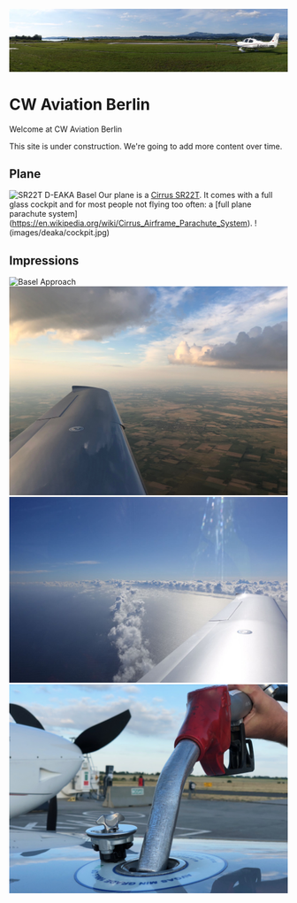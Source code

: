 ![Panorama Wangen](images/deaka/pano-wangen.jpg)

# CW Aviation Berlin

Welcome at CW Aviation Berlin

This site is under construction. We're going to add more content over time.

## Plane

![SR22T D-EAKA Basel](images/deaka/mood-basel.jpg)
Our plane is a [Cirrus SR22T](https://cirrusaircraft.com/aircraft/sr22t/). It comes with a full glass cockpit and for most people not flying too often: a [full plane parachute system] (https://en.wikipedia.org/wiki/Cirrus_Airframe_Parachute_System).
!(images/deaka/cockpit.jpg)

## Impressions

![Basel Approach](images/deaka/basel-approach.jpg)
![Flying](images/deaka/mood-flying.jpg)
![Flying](images/deaka/mood-sea.jpg)
![Flying](images/deaka/refuel-1.jpg)